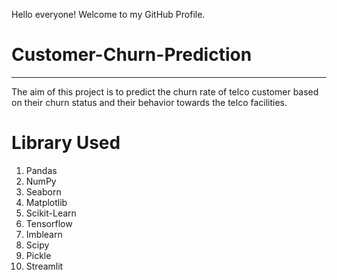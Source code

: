Hello everyone! Welcome to my GitHub Profile.

# Customer-Churn-Prediction
---

The aim of this project is to predict the churn rate of telco customer based on their churn status and their behavior towards the telco facilities.

# Library Used
1. Pandas
2. NumPy
3. Seaborn
4. Matplotlib
5. Scikit-Learn
6. Tensorflow
7. Imblearn
8. Scipy
9. Pickle
10. Streamlit

